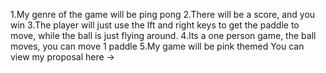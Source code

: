 1.My genre of the game will be ping pong
2.There will be a score, and you win
3.The player will just use the lft and right keys to get the paddle to move, while the ball is just flying around.
4.Its a one person game, the ball moves, you can move 1 paddle
5.My game will be pink themed
You can view my proposal here ->
                              
